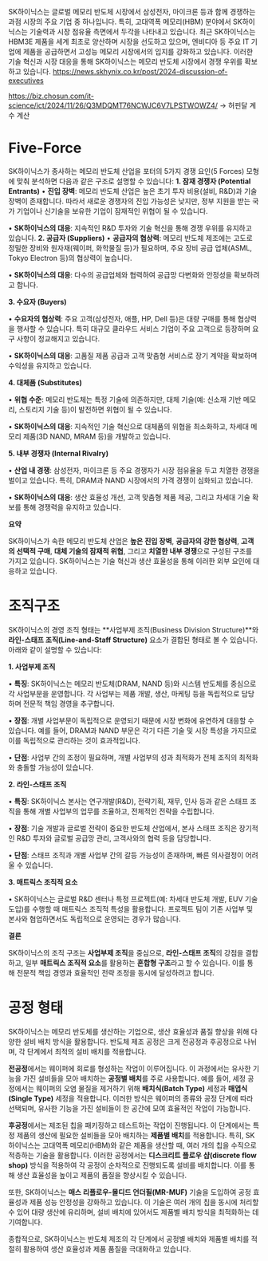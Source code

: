 SK하이닉스는 글로벌 메모리 반도체 시장에서 삼성전자, 마이크론 등과 함께 경쟁하는 과점 시장의 주요 기업 중 하나입니다. 특히, 고대역폭 메모리(HBM) 분야에서 SK하이닉스는 기술력과 시장 점유율 측면에서 두각을 나타내고 있습니다. 최근 SK하이닉스는 HBM3E 제품을 세계 최초로 양산하며 시장을 선도하고 있으며, 엔비디아 등 주요 IT 기업에 제품을 공급하면서 고성능 메모리 시장에서의 입지를 강화하고 있습니다. 이러한 기술 혁신과 시장 대응을 통해 SK하이닉스는 메모리 반도체 시장에서 경쟁 우위를 확보하고 있습니다.
https://news.skhynix.co.kr/post/2024-discussion-of-executives

https://biz.chosun.com/it-science/ict/2024/11/26/Q3MDQMT76NCWJC6V7LPSTWOWZ4/ -> 허핀달 계수 계산

# Five-Force
SK하이닉스가 종사하는 메모리 반도체 산업을 포터의 5가지 경쟁 요인(5 Forces) 모형에 맞춰 분석하면 다음과 같은 구조로 설명할 수 있습니다:
**1. 잠재 경쟁자 (Potential Entrants)**
• **진입 장벽**: 메모리 반도체 산업은 높은 초기 투자 비용(설비, R&D)과 기술 장벽이 존재합니다. 따라서 새로운 경쟁자의 진입 가능성은 낮지만, 정부 지원을 받는 국가 기업이나 신기술을 보유한 기업이 잠재적인 위협이 될 수 있습니다.

• **SK하이닉스의 대응**: 지속적인 R&D 투자와 기술 혁신을 통해 경쟁 우위를 유지하고 있습니다.
**2. 공급자 (Suppliers)**
• **공급자의 협상력**: 메모리 반도체 제조에는 고도로 정밀한 장비와 원자재(웨이퍼, 화학물질 등)가 필요하며, 주요 장비 공급 업체(ASML, Tokyo Electron 등)의 협상력이 높습니다.

• **SK하이닉스의 대응**: 다수의 공급업체와 협력하여 공급망 다변화와 안정성을 확보하려고 합니다.

**3. 수요자 (Buyers)**

• **수요자의 협상력**: 주요 고객(삼성전자, 애플, HP, Dell 등)은 대량 구매를 통해 협상력을 행사할 수 있습니다. 특히 대규모 클라우드 서비스 기업이 주요 고객으로 등장하며 요구 사항이 정교해지고 있습니다.

• **SK하이닉스의 대응**: 고품질 제품 공급과 고객 맞춤형 서비스로 장기 계약을 확보하며 수익성을 유지하고 있습니다.

**4. 대체품 (Substitutes)**

• **위협 수준**: 메모리 반도체는 특정 기술에 의존하지만, 대체 기술(예: 신소재 기반 메모리, 스토리지 기술 등)이 발전하면 위협이 될 수 있습니다.

• **SK하이닉스의 대응**: 지속적인 기술 혁신으로 대체품의 위협을 최소화하고, 차세대 메모리 제품(3D NAND, MRAM 등)을 개발하고 있습니다.

**5. 내부 경쟁자 (Internal Rivalry)**

• **산업 내 경쟁**: 삼성전자, 마이크론 등 주요 경쟁자가 시장 점유율을 두고 치열한 경쟁을 벌이고 있습니다. 특히, DRAM과 NAND 시장에서의 가격 경쟁이 심화되고 있습니다.

• **SK하이닉스의 대응**: 생산 효율성 개선, 고객 맞춤형 제품 제공, 그리고 차세대 기술 확보를 통해 경쟁력을 유지하고 있습니다.

**요약**

SK하이닉스가 속한 메모리 반도체 산업은 **높은 진입 장벽**, **공급자의 강한 협상력**, **고객의 선택적 구매**, **대체 기술의 잠재적 위협**, 그리고 **치열한 내부 경쟁**으로 구성된 구조를 가지고 있습니다. SK하이닉스는 기술 혁신과 생산 효율성을 통해 이러한 외부 요인에 대응하고 있습니다.


# 조직구조
SK하이닉스의 경영 조직 형태는 **사업부제 조직(Business Division Structure)**와 **라인-스태프 조직(Line-and-Staff Structure)** 요소가 결합된 형태로 볼 수 있습니다. 아래와 같이 설명할 수 있습니다:

  

**1. 사업부제 조직**

  

• **특징**: SK하이닉스는 메모리 반도체(DRAM, NAND 등)와 시스템 반도체를 중심으로 각 사업부문을 운영합니다. 각 사업부는 제품 개발, 생산, 마케팅 등을 독립적으로 담당하며 전문적 책임 경영을 추구합니다.

• **장점**: 개별 사업부문이 독립적으로 운영되기 때문에 시장 변화에 유연하게 대응할 수 있습니다. 예를 들어, DRAM과 NAND 부문은 각기 다른 기술 및 시장 특성을 가지므로 이를 독립적으로 관리하는 것이 효과적입니다.

• **단점**: 사업부 간의 조정이 필요하며, 개별 사업부의 성과 최적화가 전체 조직의 최적화와 충돌할 가능성이 있습니다.

  

**2. 라인-스태프 조직**

  

• **특징**: SK하이닉스 본사는 연구개발(R&D), 전략기획, 재무, 인사 등과 같은 스태프 조직을 통해 개별 사업부의 업무를 조율하고, 전체적인 전략을 수립합니다.

• **장점**: 기술 개발과 글로벌 전략이 중요한 반도체 산업에서, 본사 스태프 조직은 장기적인 R&D 투자와 글로벌 공급망 관리, 고객사와의 협력 등을 담당합니다.

• **단점**: 스태프 조직과 개별 사업부 간의 갈등 가능성이 존재하며, 빠른 의사결정이 어려울 수 있습니다.

  

**3. 매트릭스 조직적 요소**

  

• SK하이닉스는 글로벌 R&D 센터나 특정 프로젝트(예: 차세대 반도체 개발, EUV 기술 도입)를 수행할 때 매트릭스 조직적 특성을 활용합니다. 프로젝트 팀이 기존 사업부 및 본사와 협업하면서도 독립적으로 운영되는 경우가 많습니다.

  

**결론**

  

SK하이닉스의 조직 구조는 **사업부제 조직**을 중심으로, **라인-스태프 조직**의 강점을 결합하고, 일부 **매트릭스 조직적 요소**를 활용하는 **혼합형 구조**라고 할 수 있습니다. 이를 통해 전문적 책임 경영과 효율적인 전략 조정을 동시에 달성하려고 합니다.

# 공정 형태
SK하이닉스는 메모리 반도체를 생산하는 기업으로, 생산 효율성과 품질 향상을 위해 다양한 설비 배치 방식을 활용합니다. 반도체 제조 공정은 크게 전공정과 후공정으로 나뉘며, 각 단계에서 최적의 설비 배치를 적용합니다.

  

**전공정**에서는 웨이퍼에 회로를 형성하는 작업이 이루어집니다. 이 과정에서는 유사한 기능을 가진 설비들을 모아 배치하는 **공정별 배치**를 주로 사용합니다. 예를 들어, 세정 공정에서는 웨이퍼의 오염 물질을 제거하기 위해 **배치식(Batch Type)** 세정과 **매엽식(Single Type)** 세정을 적용합니다. 이러한 방식은 웨이퍼의 종류와 공정 단계에 따라 선택되며, 유사한 기능을 가진 설비들이 한 공간에 모여 효율적인 작업이 가능합니다.

  

**후공정**에서는 제조된 칩을 패키징하고 테스트하는 작업이 진행됩니다. 이 단계에서는 특정 제품의 생산에 필요한 설비들을 모아 배치하는 **제품별 배치**를 적용합니다. 특히, SK하이닉스는 고대역폭 메모리(HBM)와 같은 제품을 생산할 때, 여러 개의 칩을 수직으로 적층하는 기술을 활용합니다. 이러한 공정에서는 **디스크리트 플로우 샵(discrete flow shop)** 방식을 적용하여 각 공정이 순차적으로 진행되도록 설비를 배치합니다. 이를 통해 생산 효율성을 높이고 제품의 품질을 향상시킬 수 있습니다.

  

또한, SK하이닉스는 **매스 리플로우-몰디드 언더필(MR-MUF)** 기술을 도입하여 공정 효율성과 제품 성능 안정성을 강화하고 있습니다. 이 기술은 여러 개의 칩을 동시에 처리할 수 있어 대량 생산에 유리하며, 설비 배치에 있어서도 제품별 배치 방식을 최적화하는 데 기여합니다.

  

종합적으로, SK하이닉스는 반도체 제조의 각 단계에서 공정별 배치와 제품별 배치를 적절히 활용하여 생산 효율성과 제품 품질을 극대화하고 있습니다.
# 